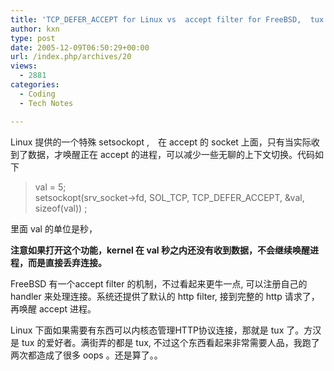 ```yaml
---
title: 'TCP_DEFER_ACCEPT for Linux vs  accept filter for FreeBSD,  tux 还是玩不起来'
author: kxn
type: post
date: 2005-12-09T06:50:29+00:00
url: /index.php/archives/20
views:
  - 2881
categories:
  - Coding
  - Tech Notes

---
```

Linux 提供的一个特殊 setsockopt ,　在 accept 的 socket 上面，只有当实际收到了数据，才唤醒正在 accept 的进程，可以减少一些无聊的上下文切换。代码如下

> val = 5;  
> setsockopt(srv\_socket->fd, SOL\_TCP, TCP\_DEFER\_ACCEPT, &val, sizeof(val)) ;

里面 val 的单位是秒，

**注意如果打开这个功能，kernel 在 val 秒之内还没有收到数据，不会继续唤醒进程，而是直接丢弃连接。**

FreeBSD 有一个accept filter 的机制，不过看起来更牛一点, 可以注册自己的 handler 来处理连接。系统还提供了默认的 http filter, 接到完整的 http 请求了，再唤醒 accept 进程。

Linux 下面如果需要有东西可以内核态管理HTTP协议连接，那就是 tux 了。方汉是 tux 的爱好者。满街弄的都是 tux, 不过这个东西看起来非常需要人品，我跑了两次都造成了很多 oops 。还是算了。。